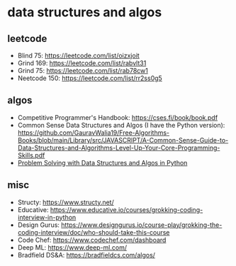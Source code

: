 # data structures and algos 

## leetcode 
- Blind 75: https://leetcode.com/list/oizxjoit
- Grind 169: https://leetcode.com/list/rabvlt31
- Grind 75: https://leetcode.com/list/rab78cw1
- Neetcode 150: https://leetcode.com/list/rr2ss0g5

## algos 
- Competitive Programmer's Handbook: https://cses.fi/book/book.pdf
- Common Sense Data Structures and Algos (I have the Python version): https://github.com/GauravWalia19/Free-Algorithms-Books/blob/main/Library/src/JAVASCRIPT/A-Common-Sense-Guide-to-Data-Structures-and-Algorithms-Level-Up-Your-Core-Programming-Skills.pdf 
- [Problem Solving with Data Structures and Algos in Python](https://runestone.academy/ns/books/published/pythonds/index.html) 

## misc 
- Structy: https://www.structy.net/
- Educative: https://www.educative.io/courses/grokking-coding-interview-in-python
- Design Gurus: https://www.designgurus.io/course-play/grokking-the-coding-interview/doc/who-should-take-this-course
- Code Chef: https://www.codechef.com/dashboard
- Deep ML: https://www.deep-ml.com/
- Bradfield DS&A: https://bradfieldcs.com/algos/
